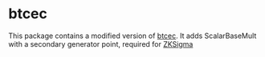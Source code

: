 btcec
=====

This package contains a modified version of [btcec](https://github.com/btcsuite/btcd/tree/master/btcec). It adds ScalarBaseMult with a secondary generator point, required for [ZKSigma](https://github.com/mit-dci/zksigma)